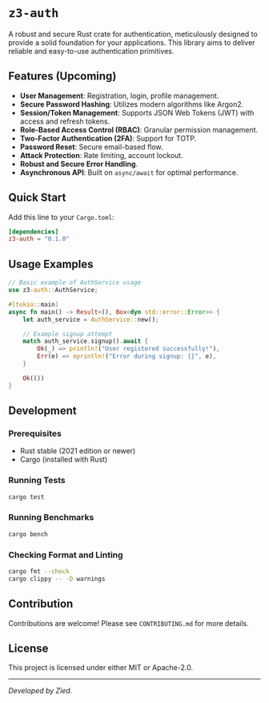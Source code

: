 # `z3-auth`

A robust and secure Rust crate for authentication, meticulously designed to provide a solid foundation for your applications. This library aims to deliver reliable and easy-to-use authentication primitives.

## Features (Upcoming)

*   **User Management**: Registration, login, profile management.
*   **Secure Password Hashing**: Utilizes modern algorithms like Argon2.
*   **Session/Token Management**: Supports JSON Web Tokens (JWT) with access and refresh tokens.
*   **Role-Based Access Control (RBAC)**: Granular permission management.
*   **Two-Factor Authentication (2FA)**: Support for TOTP.
*   **Password Reset**: Secure email-based flow.
*   **Attack Protection**: Rate limiting, account lockout.
*   **Robust and Secure Error Handling**.
*   **Asynchronous API**: Built on `async/await` for optimal performance.

## Quick Start

Add this line to your `Cargo.toml`:

```toml
[dependencies]
z3-auth = "0.1.0"
```

## Usage Examples

```rust
// Basic example of AuthService usage
use z3-auth::AuthService;

#[tokio::main]
async fn main() -> Result<(), Box<dyn std::error::Error>> {
    let auth_service = AuthService::new();

    // Example signup attempt
    match auth_service.signup().await {
        Ok(_) => println!("User registered successfully!"),
        Err(e) => eprintln!("Error during signup: {}", e),
    }

    Ok(())
}
```

## Development

### Prerequisites

*   Rust stable (2021 edition or newer)
*   Cargo (installed with Rust)

### Running Tests

```bash
cargo test
```

### Running Benchmarks

```bash
cargo bench
```

### Checking Format and Linting

```bash
cargo fmt --check
cargo clippy -- -D warnings
```

## Contribution

Contributions are welcome! Please see `CONTRIBUTING.md` for more details.

## License

This project is licensed under either MIT or Apache-2.0.

---
*Developed by Zied.*
